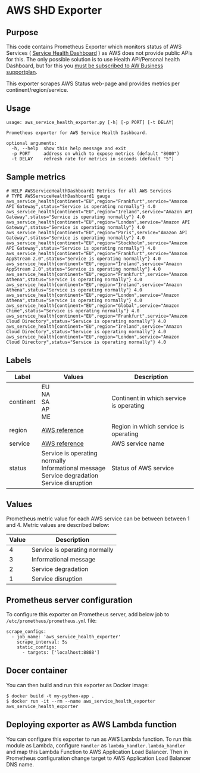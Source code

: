 # AWS SHD Exporter

## Purpose

This code contains Prometheus Exporter which monitors status of AWS
Services ( [Service Health Dashboard](https://status.aws.amazon.com) )
as AWS does not provide public APIs for this. The only possible solution
is to use Health API/Personal health Dashboard, but for this you [must be
subscribed to AW Business supportplan](https://aws.amazon.com/premiumsupport/technology/personal-health-dashboard/).

This exporter scrapes AWS Status web-page and provides metrics per
continent/region/service.

## Usage

```
usage: aws_service_health_exporter.py [-h] [-p PORT] [-t DELAY]

Prometheus exporter for AWS Service Health Dashboard.

optional arguments:
  -h, --help  show this help message and exit
  -p PORT     address on which to expose metrics (default "8000")
  -t DELAY    refresh rate for metrics in seconds (default "5")

```

## Sample metrics
```
# HELP AWSServiceHealthDashboard1 Metrics for all AWS Services
# TYPE AWSServiceHealthDashboard1 gauge
aws_service_health{continent="EU",region="Frankfurt",service="Amazon API Gateway",status="Service is operating normally"} 4.0
aws_service_health{continent="EU",region="Ireland",service="Amazon API Gateway",status="Service is operating normally"} 4.0
aws_service_health{continent="EU",region="London",service="Amazon API Gateway",status="Service is operating normally"} 4.0
aws_service_health{continent="EU",region="Paris",service="Amazon API Gateway",status="Service is operating normally"} 4.0
aws_service_health{continent="EU",region="Stockholm",service="Amazon API Gateway",status="Service is operating normally"} 4.0
aws_service_health{continent="EU",region="Frankfurt",service="Amazon AppStream 2.0",status="Service is operating normally"} 4.0
aws_service_health{continent="EU",region="Ireland",service="Amazon AppStream 2.0",status="Service is operating normally"} 4.0
aws_service_health{continent="EU",region="Frankfurt",service="Amazon Athena",status="Service is operating normally"} 4.0
aws_service_health{continent="EU",region="Ireland",service="Amazon Athena",status="Service is operating normally"} 4.0
aws_service_health{continent="EU",region="London",service="Amazon Athena",status="Service is operating normally"} 4.0
aws_service_health{continent="EU",region="Global",service="Amazon Chime",status="Service is operating normally"} 4.0
aws_service_health{continent="EU",region="Frankfurt",service="Amazon Cloud Directory",status="Service is operating normally"} 4.0
aws_service_health{continent="EU",region="Ireland",service="Amazon Cloud Directory",status="Service is operating normally"} 4.0
aws_service_health{continent="EU",region="London",service="Amazon Cloud Directory",status="Service is operating normally"} 4.0
```

## Labels

| Label     | Values             | Description |
|-----------|--------------------|-------------|
| continent | EU<br>NA<br>SA<br>AP<br>ME | Continent in which service is operating | 
| region    | [AWS reference](https://docs.aws.amazon.com/AmazonRDS/latest/UserGuide/Concepts.RegionsAndAvailabilityZones.html) | Region in which service is operating | 
| service   | [AWS reference](https://aws.amazon.com/products/) | AWS service name |
| status    | Service is operating normally<br>Informational message<br>Service degradation<br>Service disruption | Status of AWS service |


## Values

Prometheus metric value for each AWS service can be between between 1 and 4.
Metric values are described below:

| Value | Description                    |
|-------|-------------------------------|
|   4   | Service is operating normally	|
|   3   | Informational message	        |
|   2   | Service degradation	        |
|   1   | Service disruption            |


## Prometheus server configuration

To configure this exporter on Prometheus server, add below job to
`/etc/prometheus/prometheus.yml` file:

```
scrape_configs:
  - job_name: 'aws_service_health_exporter'
    scrape_interval: 5s
    static_configs:
      - targets: ['localhost:8888']
```

## Docer container

You can then build and run this exporter as Docker image:

```
$ docker build -t my-python-app .
$ docker run -it --rm --name aws_service_health_exporter aws_service_health_exporter
```

## Deploying exporter as AWS Lambda function

You can configure this exporter to run as AWS Lambda function. To run
this module as Lambda, configure `Handler` as `lambda_handler.lambda_handler`
and map this Lambda Function to AWS Application Load Balancer. Then in 
Prometheus configuration change target to AWS Application Load Balancer
DNS name.
